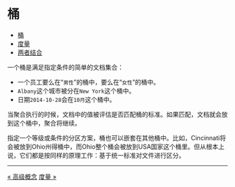 桶
======


* [桶](buckets.md)
* [度量](metrics.md)
* [两者结合](combining-the-two.md)

一个桶是满足指定条件的简单的文档集合：

* 一个员工要么在“`男性`”的桶中，要么在“`女性`”的桶中。
* `Albany`这个城市被分在`New York`这个桶中。
* 日期`2014-10-28`会在`10月`这个桶中。

当聚合执行的时候，文档中的值被评估是否匹配桶的标准。如果匹配，文档就会放到这个桶中，聚合将继续。

指定一个等级或条件的分区方案，桶也可以嵌套在其他桶中。比如，Cincinnati将会被放到Ohio州得桶中，而Ohio整个桶会被放到USA国家这个桶里。但从根本上说，它们都是按同样的原理工作：基于统一标准对文件进行区分。

-------------------------------
[« 高级概念](high-level-concepts.md)     [度量 »](metrics.md)

